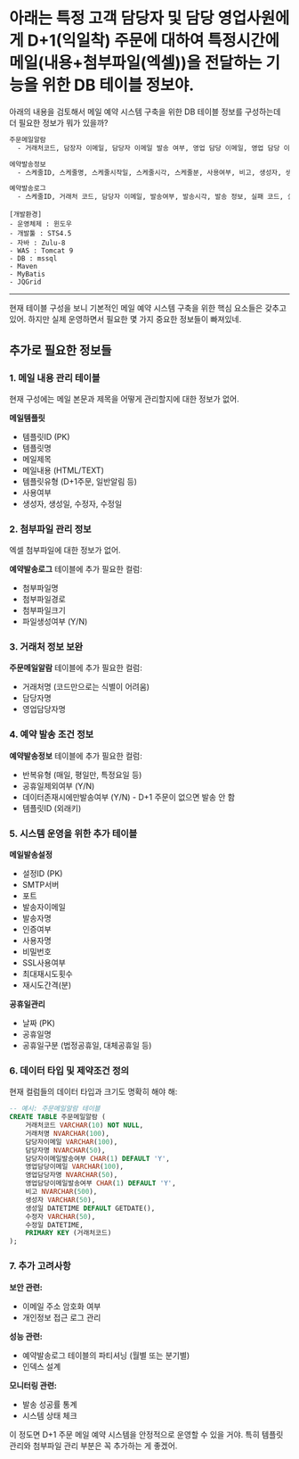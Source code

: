 # 아래는 특정 고객 담당자 및 담당 영업사원에게 D+1(익일착) 주문에 대하여 특정시간에 메일(내용+첨부파일(엑셀))을 전달하는 기능을 위한 DB 테이블 정보야.
아래의 내용을 검토해서 메일 예약 시스템 구축을 위한 DB 테이블 정보를 구성하는데 더 필요한 정보가 뭐가 있을까?

```diff
주문메일알람
  - 거래처코드, 담장자 이메일, 담당자 이메일 발송 여부, 영업 담당 이메일, 영업 담당 이메일 발송 여부, 비고, 생성자, 생성일, 수정자, 수정일

에약발송정보
  - 스케줄ID, 스케줄명, 스케줄시작일, 스케줄시각, 스케줄분, 사용여부, 비고, 생성자, 생성일, 수정자, 수정일

예약발송로그
  - 스케줄ID, 거래처 코드, 담당자 이메일, 발송여부, 발송시각, 발송 정보, 실패 코드, 실패 메시지, 생성자, 생성일
```
```
[개발환경]
- 운영체제 : 윈도우
- 개발툴 : STS4.5
- 자바 : Zulu-8
- WAS : Tomcat 9
- DB : mssql
- Maven
- MyBatis
- JQGrid
```

---------------------------------------------------------------------

현재 테이블 구성을 보니 기본적인 메일 예약 시스템 구축을 위한 핵심 요소들은 갖추고 있어. 하지만 실제 운영하면서 필요한 몇 가지 중요한 정보들이 빠져있네.

## 추가로 필요한 정보들

### 1. 메일 내용 관리 테이블
현재 구성에는 메일 본문과 제목을 어떻게 관리할지에 대한 정보가 없어.

**메일템플릿**
- 템플릿ID (PK)
- 템플릿명
- 메일제목
- 메일내용 (HTML/TEXT)
- 템플릿유형 (D+1주문, 일반알림 등)
- 사용여부
- 생성자, 생성일, 수정자, 수정일

### 2. 첨부파일 관리 정보
엑셀 첨부파일에 대한 정보가 없어.

**예약발송로그** 테이블에 추가 필요한 컬럼:
- 첨부파일명
- 첨부파일경로
- 첨부파일크기
- 파일생성여부 (Y/N)

### 3. 거래처 정보 보완
**주문메일알람** 테이블에 추가 필요한 컬럼:
- 거래처명 (코드만으로는 식별이 어려움)
- 담당자명
- 영업담당자명

### 4. 예약 발송 조건 정보
**예약발송정보** 테이블에 추가 필요한 컬럼:
- 반복유형 (매일, 평일만, 특정요일 등)
- 공휴일제외여부 (Y/N)
- 데이터존재시에만발송여부 (Y/N) - D+1 주문이 없으면 발송 안 함
- 템플릿ID (외래키)

### 5. 시스템 운영을 위한 추가 테이블

**메일발송설정**
- 설정ID (PK)
- SMTP서버
- 포트
- 발송자이메일
- 발송자명
- 인증여부
- 사용자명
- 비밀번호
- SSL사용여부
- 최대재시도횟수
- 재시도간격(분)

**공휴일관리**
- 날짜 (PK)
- 공휴일명
- 공휴일구분 (법정공휴일, 대체공휴일 등)

### 6. 데이터 타입 및 제약조건 정의

현재 컬럼들의 데이터 타입과 크기도 명확히 해야 해:

```sql
-- 예시: 주문메일알람 테이블
CREATE TABLE 주문메일알람 (
    거래처코드 VARCHAR(10) NOT NULL,
    거래처명 NVARCHAR(100),
    담당자이메일 VARCHAR(100),
    담당자명 NVARCHAR(50),
    담당자이메일발송여부 CHAR(1) DEFAULT 'Y',
    영업담당이메일 VARCHAR(100),
    영업담당자명 NVARCHAR(50),
    영업담당이메일발송여부 CHAR(1) DEFAULT 'Y',
    비고 NVARCHAR(500),
    생성자 VARCHAR(50),
    생성일 DATETIME DEFAULT GETDATE(),
    수정자 VARCHAR(50),
    수정일 DATETIME,
    PRIMARY KEY (거래처코드)
);
```

### 7. 추가 고려사항

**보안 관련:**
- 이메일 주소 암호화 여부
- 개인정보 접근 로그 관리

**성능 관련:**
- 예약발송로그 테이블의 파티셔닝 (월별 또는 분기별)
- 인덱스 설계

**모니터링 관련:**
- 발송 성공률 통계
- 시스템 상태 체크

이 정도면 D+1 주문 메일 예약 시스템을 안정적으로 운영할 수 있을 거야. 특히 템플릿 관리와 첨부파일 관리 부분은 꼭 추가하는 게 좋겠어.